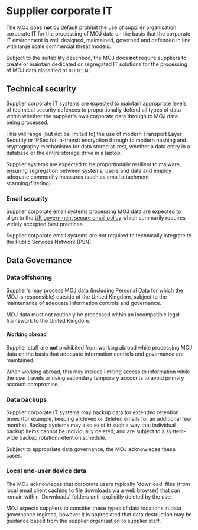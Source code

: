 # Supplier corporate IT

The MOJ does **not** by default prohibit the use of supplier organisation corporate IT for the processing of MOJ data on the basis that the corporate IT environment is well designed, maintained, governed and defended in line with large scale commercial threat models.

Subject to the suitability described, the MOJ does **not** require suppliers to create or maintain dedicated or segregated IT solutions for the processing of MOJ data classified at `OFFICIAL`.

## Technical security

Supplier corporate IT systems are expected to maintain appropriate levels of technical security defences to proportionally defend all types of data within whether the supplier's own corporate data through to MOJ data being processed.

This will range \(but not be limited to\) the use of modern Transport Layer Security or IPSec for in-transit encryption through to modern hashing and cryptography mechanisms for data stored at-rest, whether a data entry in a database or the entire storage drive in a laptop.

Supplier systems are expected to be proportionally resilient to malware, ensuring segregation between systems, users and data and employ adequate commodity measures \(such as email attachment scanning/filtering\).

### Email security

Supplier corporate email systems processing MOJ data are expected to align to the [UK government secure email policy](https://www.gov.uk/guidance/securing-government-email) which summarily requires widely accepted best practices.

Supplier corporate email systems are *not* required to technically integrate to the Public Services Network \(PSN\).

## Data Governance

### Data offshoring

Supplier's may process MOJ data \(including Personal Data for which the MOJ is responsible\) outside of the United Kingdom, subject to the maintenance of adequate information controls and governance.

MOJ data must not routinely be processed within an incompatible legal framework to the United Kingdom.

#### Working abroad

Supplier staff are **not** prohibited from working abroad while processing MOJ data on the basis that adequate information controls and governance are maintained.

When working abroad, this may include limiting access to information while the user travels or using secondary temporary accounts to avoid primary account compromise.

### Data backups

Supplier corporate IT systems may backup data for extended retention times \(for example, keeping archived or deleted emails for an additional few months\). Backup systems may also exist in such a way that individual backup items cannot be individually deleted, and are subject to a system-wide backup rotation/retention schedule.

Subject to appropriate data governance, the MOJ acknowleges these cases.

### Local end-user device data

The MOJ acknowleges that corporate users typically 'download' files \(from local email client caching to file downloads via a web browser\) that can remain within 'Downloads' folders until explicitly deleted by the user.

MOJ expects suppliers to consider these types of data locations in data governance regimes, however it is appreciated that data destruction may be guidance based from the supplier organisation to supplier staff.

